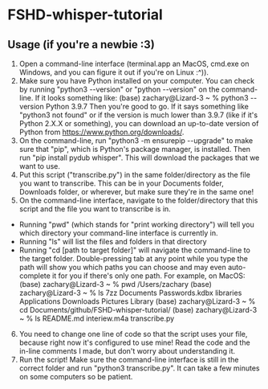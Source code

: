 # FSHD-whisper-tutorial
## Usage (if you're a newbie :3)
1. Open a command-line interface (terminal.app an MacOS, cmd.exe
on Windows, and you can figure it out if you're on Linux :^)).
2. Make sure you have Python installed on your computer. You can
check by running "python3 --version" or "python --version" on the
command-line. If it looks something like:
	(base) zachary@Lizard-3 ~ % python3 --version
	Python 3.9.7
Then you're good to go. If it says something like "python3 not
found" or if the version is much lower than 3.9.7 (like if it's
Python 2.X.X or something), you can download an up-to-date version
of Python from https://www.python.org/downloads/.
3. On the command-line, run "python3 -m ensurepip --upgrade" to make
sure that "pip", which is Python's package manager, is installed.
Then run "pip install pydub whisper". This will download the
packages that we want to use.
4. Put this script ("transcribe.py") in the same folder/directory
as the file you want to transcribe. This can be in your Documents
folder, Downloads folder, or wherever, but make sure they're in the
same one!
5. On the command-line interface, navigate to the folder/directory
that this script and the file you want to transcribe is in.
* Running "pwd" (which stands for "print working directory") will
  tell you which directory your command-line interface is
  currently in.
* Running "ls" will list the files and folders in that directory
* Running "cd [path to target folder]" will navigate the
  command-line to the target folder. Double-pressing tab at any
  point while you type the path will show you which paths you can choose 
  and may even auto-complete it for you if there's only one path.
For example, on MacOS:
	(base) zachary@Lizard-3 ~ % pwd
	/Users/zachary
	(base) zachary@Lizard-3 ~ % ls
	7zz	                Documents		Passwords.kdbx  libraries
	Applications		Downloads		Pictures		Library
	(base) zachary@Lizard-3 ~ % cd Documents/github/FSHD-whisper-tutorial/
	(base) zachary@Lizard-3 ~ % ls
	README.md		interiew.m4a		transcribe.py
6. You need to change one line of code so that the script uses your
file, because right now it's configured to use mine! Read the code
and the in-line comments I made, but don't worry about
understanding it.
9. Run the script! Make sure the command-line interface is still
in the correct folder and run "python3 transcribe.py". It can take
a few minutes on some computers so be patient.
